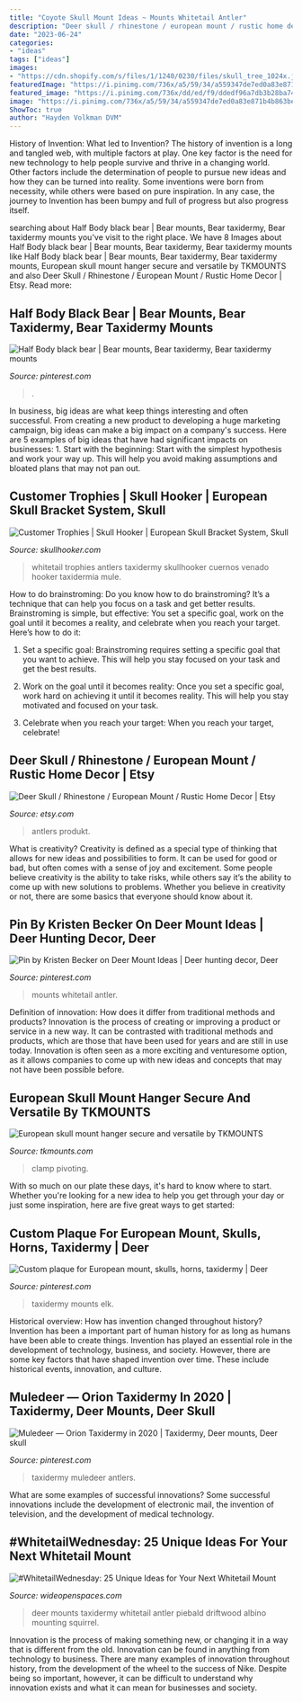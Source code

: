 ```yaml
---
title: "Coyote Skull Mount Ideas ~ Mounts Whitetail Antler"
description: "Deer skull / rhinestone / european mount / rustic home decor"
date: "2023-06-24"
categories:
- "ideas"
tags: ["ideas"]
images:
- "https://cdn.shopify.com/s/files/1/1240/0230/files/skull_tree_1024x.jpg?v=1573258791"
featuredImage: "https://i.pinimg.com/736x/a5/59/34/a559347de7ed0a83e871b4b863bebabb.jpg"
featured_image: "https://i.pinimg.com/736x/dd/ed/f9/ddedf96a7db3b28ba7448ef8fbcc77a8.jpg"
image: "https://i.pinimg.com/736x/a5/59/34/a559347de7ed0a83e871b4b863bebabb.jpg"
ShowToc: true
author: "Hayden Volkman DVM"
---
```



History of Invention: What led to Invention?
The history of invention is a long and tangled web, with multiple factors at play. One key factor is the need for new technology to help people survive and thrive in a changing world. Other factors include the determination of people to pursue new ideas and how they can be turned into reality. Some inventions were born from necessity, while others were based on pure inspiration. In any case, the journey to Invention has been bumpy and full of progress but also progress itself.

	

		
searching about Half Body black bear | Bear mounts, Bear taxidermy, Bear taxidermy mounts you've visit to the right place. We have 8 Images about Half Body black bear | Bear mounts, Bear taxidermy, Bear taxidermy mounts like Half Body black bear | Bear mounts, Bear taxidermy, Bear taxidermy mounts, European skull mount hanger secure and versatile by TKMOUNTS and also Deer Skull / Rhinestone / European Mount / Rustic Home Decor | Etsy. Read more:
		
    
## Half Body Black Bear | Bear Mounts, Bear Taxidermy, Bear Taxidermy Mounts

<img loading=lazy src="https://i.pinimg.com/736x/dd/ed/f9/ddedf96a7db3b28ba7448ef8fbcc77a8.jpg" onerror="this.onerror=null;this.src='https://tse1.mm.bing.net/th?id=OIP.aUOdS3ViBVTzEgSEbol2JAHaLH&amp;pid=15.1';" alt="Half Body black bear | Bear mounts, Bear taxidermy, Bear taxidermy mounts">

_Source: pinterest.com_

>. 

	

In business, big ideas are what keep things interesting and often successful. From creating a new product to developing a huge marketing campaign, big ideas can make a big impact on a company's success. Here are 5 examples of big ideas that have had significant impacts on businesses: 1. Start with the beginning: Start with the simplest hypothesis and work your way up. This will help you avoid making assumptions and bloated plans that may not pan out. 
    
## Customer Trophies | Skull Hooker | European Skull Bracket System, Skull

<img loading=lazy src="https://www.skullhooker.com/wp-content/gallery/customer-trophies/locked-up.jpeg" onerror="this.onerror=null;this.src='https://tse1.mm.bing.net/th?id=OIP.frtkZv4eEVrUgg4NmUKvyQAAAA&amp;pid=15.1';" alt="Customer Trophies | Skull Hooker | European Skull Bracket System, Skull">

_Source: skullhooker.com_

>whitetail trophies antlers taxidermy skullhooker cuernos venado hooker taxidermia mule. 

	

How to do brainstroming:
Do you know how to do brainstroming? It’s a technique that can help you focus on a task and get better results. Brainstroming is simple, but effective: You set a specific goal, work on the goal until it becomes a reality, and celebrate when you reach your target. Here’s how to do it: 
1. Set a specific goal: Brainstroming requires setting a specific goal that you want to achieve. This will help you stay focused on your task and get the best results. 

2. Work on the goal until it becomes reality: Once you set a specific goal, work hard on achieving it until it becomes reality. This will help you stay motivated and focused on your task. 

3. Celebrate when you reach your target: When you reach your target, celebrate!

    
## Deer Skull / Rhinestone / European Mount / Rustic Home Decor | Etsy

<img loading=lazy src="https://i.etsystatic.com/9800092/r/il/b2e755/633515258/il_1588xN.633515258_5n36.jpg" onerror="this.onerror=null;this.src='https://tse3.mm.bing.net/th?id=OIP.Ud_nL-ifbj9O9iDaxY1nwAHaLG&amp;pid=15.1';" alt="Deer Skull / Rhinestone / European Mount / Rustic Home Decor | Etsy">

_Source: etsy.com_

>antlers produkt. 

	

What is creativity?
Creativity is defined as a special type of thinking that allows for new ideas and possibilities to form. It can be used for good or bad, but often comes with a sense of joy and excitement. Some people believe creativity is the ability to take risks, while others say it’s the ability to come up with new solutions to problems. Whether you believe in creativity or not, there are some basics that everyone should know about it.

    
## Pin By Kristen Becker On Deer Mount Ideas | Deer Hunting Decor, Deer

<img loading=lazy src="https://i.pinimg.com/736x/15/e9/51/15e951e28610ea9d231d9c46a555f5bb.jpg" onerror="this.onerror=null;this.src='https://tse1.mm.bing.net/th?id=OIP.0p58b1Emu1UKzeHT75dmPgHaJ4&amp;pid=15.1';" alt="Pin by Kristen Becker on Deer Mount Ideas | Deer hunting decor, Deer">

_Source: pinterest.com_

>mounts whitetail antler. 

	

Definition of innovation: How does it differ from traditional methods and products?
Innovation is the process of creating or improving a product or service in a new way. It can be contrasted with traditional methods and products, which are those that have been used for years and are still in use today. Innovation is often seen as a more exciting and venturesome option, as it allows companies to come up with new ideas and concepts that may not have been possible before.

    
## European Skull Mount Hanger Secure And Versatile By TKMOUNTS

<img loading=lazy src="https://cdn.shopify.com/s/files/1/1240/0230/files/skull_tree_1024x.jpg?v=1573258791" onerror="this.onerror=null;this.src='https://tse3.mm.bing.net/th?id=OIP.sbK1lwnFCU87QD2UAv9KXAHaNK&amp;pid=15.1';" alt="European skull mount hanger secure and versatile by TKMOUNTS">

_Source: tkmounts.com_

>clamp pivoting. 

	

With so much on our plate these days, it's hard to know where to start. Whether you're looking for a new idea to help you get through your day or just some inspiration, here are five great ways to get started: 

    
## Custom Plaque For European Mount, Skulls, Horns, Taxidermy | Deer

<img loading=lazy src="https://i.pinimg.com/736x/a5/59/34/a559347de7ed0a83e871b4b863bebabb.jpg" onerror="this.onerror=null;this.src='https://tse4.mm.bing.net/th?id=OIP.fZLofyckCCyb4H6rrWyrEwHaJ3&amp;pid=15.1';" alt="Custom plaque for European mount, skulls, horns, taxidermy | Deer">

_Source: pinterest.com_

>taxidermy mounts elk. 

	

Historical overview: How has invention changed throughout history?
Invention has been a important part of human history for as long as humans have been able to create things. Invention has played an essential role in the development of technology, business, and society. However, there are some key factors that have shaped invention over time. These include historical events, innovation, and culture.

    
## Muledeer — Orion Taxidermy In 2020 | Taxidermy, Deer Mounts, Deer Skull

<img loading=lazy src="https://i.pinimg.com/736x/92/ff/60/92ff6056330c38c9729165a66dc1cf39.jpg" onerror="this.onerror=null;this.src='https://tse1.mm.bing.net/th?id=OIP.qcznzNnoP8ZmSideVr2QxQHaLH&amp;pid=15.1';" alt="Muledeer — Orion Taxidermy in 2020 | Taxidermy, Deer mounts, Deer skull">

_Source: pinterest.com_

>taxidermy muledeer antlers. 

	

What are some examples of successful innovations?
Some successful innovations include the development of electronic mail, the invention of television, and the development of medical technology.

    
## #WhitetailWednesday: 25 Unique Ideas For Your Next Whitetail Mount

<img loading=lazy src="http://cdn0.wideopenspaces.com/wp-content/uploads/2018/07/piebaldmount1.jpg" onerror="this.onerror=null;this.src='https://tse2.mm.bing.net/th?id=OIP.P4ujknv8YS0RnV3t2pJQugHaJ4&amp;pid=15.1';" alt="#WhitetailWednesday: 25 Unique Ideas for Your Next Whitetail Mount">

_Source: wideopenspaces.com_

>deer mounts taxidermy whitetail antler piebald driftwood albino mounting squirrel. 

	

Innovation is the process of making something new, or changing it in a way that is different from the old. Innovation can be found in anything from technology to business. There are many examples of innovation throughout history, from the development of the wheel to the success of Nike. Despite being so important, however, it can be difficult to understand why innovation exists and what it can mean for businesses and society.

